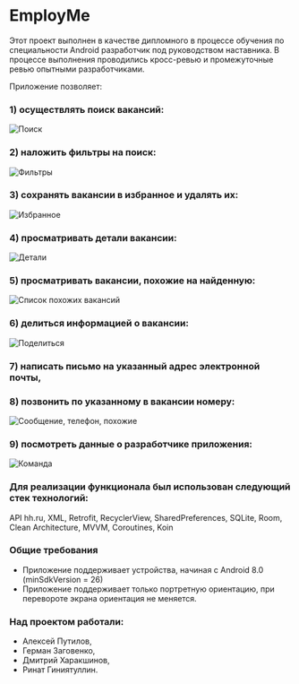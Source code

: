 # EmployMe
Этот проект выполнен в качестве дипломного в процессе обучения по специальности Android разработчик под руководством наставника. В процессе выполнения проводились кросс-ревью и промежуточные ревью опытными разработчиками.

Приложение позволяет:
 
### 1) осуществлять поиск вакансий:

![Поиск](https://github.com/RinatGiniyatullin/practicum-android-diploma/assets/67383564/27c2d22f-ffcc-48de-a449-eab24008eb8a)

### 2) наложить фильтры на поиск:
   
![Фильтры](https://github.com/RinatGiniyatullin/practicum-android-diploma/assets/67383564/a3d9c339-a17c-4d42-911f-44ff1b0bd3ea)

### 3) сохранять вакансии в избранное и удалять их:

![Избранное](https://github.com/RinatGiniyatullin/practicum-android-diploma/assets/67383564/4f1d7083-d6ec-4ef8-9d22-ef28f5cc6288)

### 4) просматривать детали вакансии:
   
![Детали](https://github.com/RinatGiniyatullin/practicum-android-diploma/assets/67383564/9dc52f24-a477-46bb-acc5-0c6aba282c19)

### 5) просматривать вакансии, похожие на найденную:
    
![Список похожих вакансий](https://github.com/RinatGiniyatullin/practicum-android-diploma/assets/67383564/82ada29a-f00b-4390-91b2-b1496d15b801)

### 6) делиться информацией о вакансии:

![Поделиться](https://github.com/RinatGiniyatullin/practicum-android-diploma/assets/67383564/fa425b13-e225-4f70-ac47-4c4cca054bcb)

### 7) написать письмо на указанный адрес электронной почты,
### 8) позвонить по указанному в вакансии номеру:

![Сообщение, телефон, похожие](https://github.com/RinatGiniyatullin/practicum-android-diploma/assets/67383564/5b0b9298-eba1-4147-b310-bca80b117a89)

### 9) посмотреть данные о разработчике приложения:
    
![Команда](https://github.com/RinatGiniyatullin/practicum-android-diploma/assets/67383564/16ba0a54-f24d-442f-8c3b-c8b2e402a650)

### Для реализации функционала был использован следующий стек технологий:
API hh.ru, XML, Retrofit, RecyclerView, SharedPreferences, SQLite, Room, Clean Architecture, MVVM, Coroutines, Koin

### Общие требования

- Приложение поддерживает устройства, начиная с Android 8.0 (minSdkVersion = 26)
- Приложение поддерживает только портретную ориентацию, при перевороте экрана ориентация не меняется.

### Над проектом работали:

- Алексей Путилов,
- Герман Заговенко,
- Дмитрий Харакшинов,
- Ринат Гиниятуллин.
